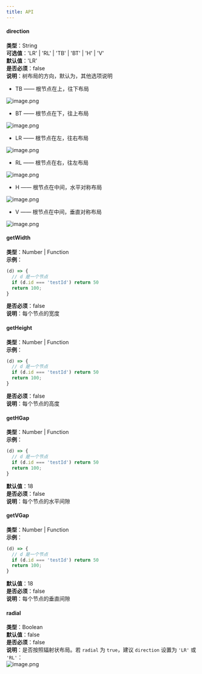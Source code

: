 ```yaml
---
title: API
---
```

#### direction
**类型**：String<br />**可选值**：'LR' | 'RL' | 'TB' | 'BT' | 'H' | 'V'<br />**默认值**：'LR'<br />**是否必须**：false<br />**说明**：树布局的方向，默认为，其他选项说明

- TB —— 根节点在上，往下布局

![image.png](https://cdn.nlark.com/yuque/0/2019/png/156681/1571833657395-7b291d7b-5408-41fa-bfb6-533ef39250ad.png#align=left&display=inline&height=59&name=image.png&originHeight=744&originWidth=1786&search=&size=397159&status=done&width=141)

- BT —— 根节点在下，往上布局

![image.png](https://cdn.nlark.com/yuque/0/2019/png/156681/1571833676794-31f862f3-8cb5-412e-81d4-2ac246e37c0d.png#align=left&display=inline&height=60&name=image.png&originHeight=762&originWidth=1790&search=&size=390312&status=done&width=140)

- LR —— 根节点在左，往右布局

![image.png](https://cdn.nlark.com/yuque/0/2019/png/156681/1571833574730-5d76d7a2-0e82-4ef7-a7d9-a45efd5b6b30.png#align=left&display=inline&height=119&name=image.png&originHeight=906&originWidth=518&search=&size=164555&status=done&width=68)

- RL —— 根节点在右，往左布局

![image.png](https://cdn.nlark.com/yuque/0/2019/png/156681/1571833593889-e98c6f6d-0c38-4408-a4c0-ba83d0bbba74.png#align=left&display=inline&height=115&name=image.png&originHeight=932&originWidth=454&search=&size=154391&status=done&width=56)

- H —— 根节点在中间，水平对称布局

![image.png](https://cdn.nlark.com/yuque/0/2019/png/156681/1571833726277-822e5104-2189-4fe4-bcdc-7b43d183d541.png#align=left&display=inline&height=110&name=image.png&originHeight=906&originWidth=824&search=&size=226469&status=done&width=100)

- V —— 根节点在中间，垂直对称布局

![image.png](https://cdn.nlark.com/yuque/0/2019/png/156681/1571833702068-8f409559-1765-4154-bd4d-bb782de8cd23.png#align=left&display=inline&height=92&name=image.png&originHeight=924&originWidth=1028&search=&size=314177&status=done&width=102)

#### getWidth
**类型**：Number | Function<br />**示例**：
```javascript
(d) => {
  // d 是一个节点
  if (d.id === 'testId') return 50
  return 100;
}
```
**是否必须**：false<br />**说明**：每个节点的宽度

#### getHeight
**类型**：Number | Function<br />**示例**：
```javascript
(d) => {
  // d 是一个节点
  if (d.id === 'testId') return 50
  return 100;
}
```
**是否必须**：false<br />**说明**：每个节点的高度

#### getHGap
**类型**：Number | Function<br />**示例**：
```javascript
(d) => {
  // d 是一个节点
  if (d.id === 'testId') return 50
  return 100;
}
```
**默认值**：18<br />**是否必须**：false<br />**说明**：每个节点的水平间隙

#### getVGap
**类型**：Number | Function<br />**示例**：
```javascript
(d) => {
  // d 是一个节点
  if (d.id === 'testId') return 50
  return 100;
}
```
**默认值**：18<br />**是否必须**：false<br />**说明**：每个节点的垂直间隙

#### radial
**类型**：Boolean<br />**默认值**：false<br />**是否必须**：false<br />**说明**：是否按照辐射状布局。若 `radial` 为 `true`，建议 `direction` 设置为 `'LR'` 或 `'RL'`：<br />![image.png](https://cdn.nlark.com/yuque/0/2019/png/156681/1571833817425-f944eadd-fd68-4107-8425-81c1c9bd1ce4.png#align=left&display=inline&height=175&name=image.png&originHeight=886&originWidth=990&search=&size=213310&status=done&width=195)